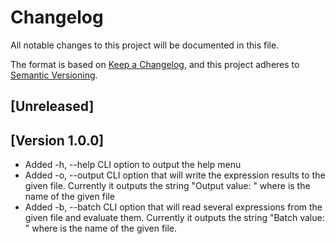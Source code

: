# Changelog
All notable changes to this project will be documented in this file.

The format is based on [Keep a Changelog](https://keepachangelog.com/en/1.0.0/),
and this project adheres to [Semantic Versioning](https://semver.org/spec/v2.0.0.html).

## [Unreleased]

## [Version 1.0.0]
- Added -h, --help CLI option to output the help menu
- Added -o, --output CLI option that will write the expression results to the given file. Currently it outputs the string "Output value: <file>" where <file> is the name of the given file
- Added -b, --batch CLI option that will read several expressions from the given file and evaluate them. Currently it outputs the string "Batch value: <file>" where <file> is the name of the given file.